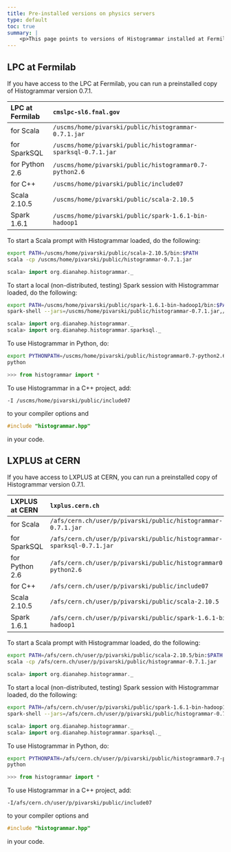 ```yaml
---
title: Pre-installed versions on physics servers
type: default
toc: true
summary: |
    <p>This page points to versions of Histogrammar installed at Fermilab's LPC and CERN's LXPLUS servers. Use this page if you have access to one of these systems.</p>
---
```


## LPC at Fermilab

If you have access to the LPC at Fermilab, you can run a preinstalled copy of Histogrammar version 0.7.1.

| LPC at Fermilab | `cmslpc-sl6.fnal.gov` |
|:----------------|:----------------------|
| for Scala | `/uscms/home/pivarski/public/histogrammar-0.7.1.jar` |
| for SparkSQL | `/uscms/home/pivarski/public/histogrammar-sparksql-0.7.1.jar          ` |
| for Python 2.6 | `/uscms/home/pivarski/public/histogrammar0.7-python2.6` |
| for C++ | `/uscms/home/pivarski/public/include07` |
| Scala 2.10.5 | `/uscms/home/pivarski/public/scala-2.10.5` |
| Spark 1.6.1 | `/uscms/home/pivarski/public/spark-1.6.1-bin-hadoop1` |

To start a Scala prompt with Histogrammar loaded, do the following:

```bash
export PATH=/uscms/home/pivarski/public/scala-2.10.5/bin:$PATH
scala -cp /uscms/home/pivarski/public/histogrammar-0.7.1.jar
```
```scala
scala> import org.dianahep.histogrammar._
```

To start a local (non-distributed, testing) Spark session with Histogrammar loaded, do the following:

```bash
export PATH=/uscms/home/pivarski/public/spark-1.6.1-bin-hadoop1/bin:$PATH
spark-shell --jars=/uscms/home/pivarski/public/histogrammar-0.7.1.jar,/uscms/home/pivarski/public/histogrammar-sparksql-0.7.1.jar
```
```scala
scala> import org.dianahep.histogrammar._
scala> import org.dianahep.histogrammar.sparksql._
```

To use Histogrammar in Python, do:

```bash
export PYTHONPATH=/uscms/home/pivarski/public/histogrammar0.7-python2.6:$PYTHONPATH
python
```
```python
>>> from histogrammar import *
```

To use Histogrammar in a C++ project, add:

```
-I /uscms/home/pivarski/public/include07
```

to your compiler options and

```cpp
#include "histogrammar.hpp"
```

in your code.

## LXPLUS at CERN

If you have access to LXPLUS at CERN, you can run a preinstalled copy of Histogrammar version 0.7.1.

| LXPLUS at CERN | `lxplus.cern.ch` |
|:----------------|:----------------------|
| for Scala | `/afs/cern.ch/user/p/pivarski/public/histogrammar-0.7.1.jar` |
| for SparkSQL | `/afs/cern.ch/user/p/pivarski/public/histogrammar-sparksql-0.7.1.jar` |
| for Python 2.6 | `/afs/cern.ch/user/p/pivarski/public/histogrammar0.7-python2.6` |
| for C++ | `/afs/cern.ch/user/p/pivarski/public/include07` |
| Scala 2.10.5 | `/afs/cern.ch/user/p/pivarski/public/scala-2.10.5` |
| Spark 1.6.1 | `/afs/cern.ch/user/p/pivarski/public/spark-1.6.1-bin-hadoop1` |

To start a Scala prompt with Histogrammar loaded, do the following:

```bash
export PATH=/afs/cern.ch/user/p/pivarski/public/scala-2.10.5/bin:$PATH
scala -cp /afs/cern.ch/user/p/pivarski/public/histogrammar-0.7.1.jar
```
```scala
scala> import org.dianahep.histogrammar._
```

To start a local (non-distributed, testing) Spark session with Histogrammar loaded, do the following:

```bash
export PATH=/afs/cern.ch/user/p/pivarski/public/spark-1.6.1-bin-hadoop1/bin:$PATH
spark-shell --jars=/afs/cern.ch/user/p/pivarski/public/histogrammar-0.7.1.jar,/afs/cern.ch/user/p/pivarski/public/histogrammar-sparksql-0.7.1.jar
```
```scala
scala> import org.dianahep.histogrammar._
scala> import org.dianahep.histogrammar.sparksql._
```

To use Histogrammar in Python, do:

```bash
export PYTHONPATH=/afs/cern.ch/user/p/pivarski/public/histogrammar0.7-python2.6:$PYTHONPATH
python
```
```python
>>> from histogrammar import *
```

To use Histogrammar in a C++ project, add:
```
-I/afs/cern.ch/user/p/pivarski/public/include07
```
to your compiler options and

```c
#include "histogrammar.hpp"
```
in your code.
